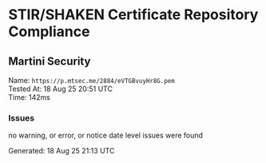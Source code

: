 # STIR/SHAKEN Certificate Repository Compliance

## Martini Security

Name: `https://p.mtsec.me/2884/eVTGBvuyHr8G.pem`\
Tested At: 18 Aug 25 20:51 UTC\
Time: 142ms

### Issues

no warning, or error, or notice date level issues were found

Generated: 18 Aug 25 21:13 UTC